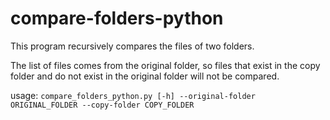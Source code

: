 # compare-folders-python

This program recursively compares the files of two folders.

The list of files comes from the original folder, so files 
that exist in the copy folder and do not exist in the original 
folder will not be compared.

usage: ```compare_folders_python.py [-h] --original-folder ORIGINAL_FOLDER --copy-folder COPY_FOLDER```


